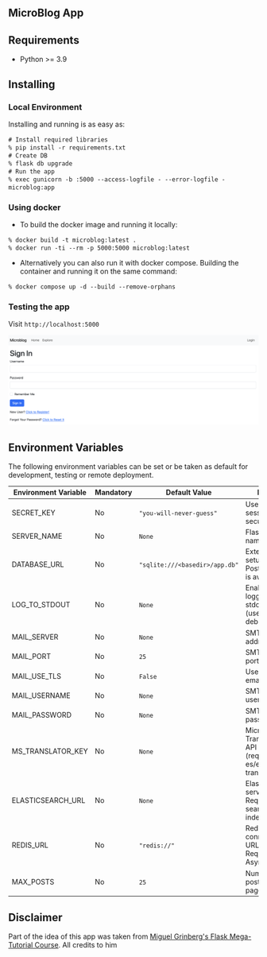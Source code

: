 ## MicroBlog App

## Requirements

- Python >= 3.9

## Installing

### Local Environment

Installing and running is as easy as:

```shell
# Install required libraries
% pip install -r requirements.txt
# Create DB
% flask db upgrade
# Run the app
% exec gunicorn -b :5000 --access-logfile - --error-logfile - microblog:app
```

### Using docker

- To build the docker image and running it locally:

```shell
% docker build -t microblog:latest .
% docker run -ti --rm -p 5000:5000 microblog:latest
```

- Alternatively you can also run it with docker compose. Building the container and running it on the same command:

```shell
% docker compose up -d --build --remove-orphans
```

### Testing the app

Visit `http://localhost:5000`

![](../docs/img/login.png)


## Environment Variables

The following environment variables can be set or be taken as default for development, testing or remote deployment.

| Environment Variable     | Mandatory | Default Value                    | Notes                                                              |
|--------------------------|-----------|----------------------------------|--------------------------------------------------------------------|
| SECRET_KEY               | No        | `"you-will-never-guess"`         | Used for session security                                          |
| SERVER_NAME              | No        | `None`                           | Flask server name                                                  |
| DATABASE_URL             | No        | `"sqlite:///<basedir>/app.db"`   | External DB setup. Only PostgreSQL is available                    |
| LOG_TO_STDOUT            | No        | `None`                           | Enables logging to stdout (useful for debugging)                   |
| MAIL_SERVER              | No        | `None`                           | SMTP server address                                                |
| MAIL_PORT                | No        | `25`                             | SMTP server port                                                   |
| MAIL_USE_TLS             | No        | `False`                          | Use TLS for email                                                  |
| MAIL_USERNAME            | No        | `None`                           | SMTP username                                                      |
| MAIL_PASSWORD            | No        | `None`                           | SMTP password                                                      |
| MS_TRANSLATOR_KEY        | No        | `None`                           | Microsoft Translator API key (required for es/en live translation) |
| ELASTICSEARCH_URL        | No        | `None`                           | Elasticsearch server URL. Required for search indexing             |
| REDIS_URL                | No        | `"redis://"`                     | Redis connection URL. Required for Async Tasks                     |
| MAX_POSTS                | No        | `25`                             | Number of posts per page                                           |

## Disclaimer

Part of the idea of this app was taken from [Miguel Grinberg's Flask Mega-Tutorial Course](https://blog.miguelgrinberg.com/post/the-flask-mega-tutorial-part-i-hello-world). All credits to him